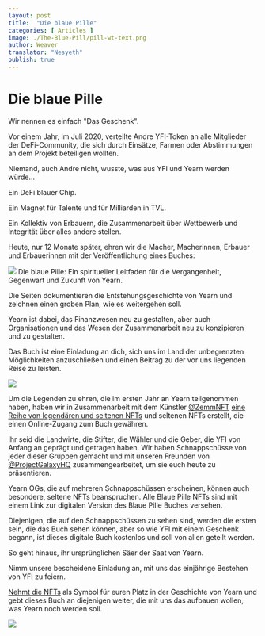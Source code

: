 ```yaml
---
layout: post
title:  "Die blaue Pille"
categories: [ Articles ]
image: ./The-Blue-Pill/pill-wt-text.png
author: Weaver
translator: "Nesyeth"
publish: true
---
```


# Die blaue Pille

Wir nennen es einfach "Das Geschenk".

Vor einem Jahr, im Juli 2020, verteilte Andre YFI-Token an alle Mitglieder der DeFi-Community, die sich durch Einsätze, Farmen oder Abstimmungen an dem Projekt beteiligen wollten.

Niemand, auch Andre nicht, wusste, was aus YFI und Yearn werden würde...

Ein DeFi blauer Chip.

Ein Magnet für Talente und für Milliarden in TVL.

Ein Kollektiv von Erbauern, die Zusammenarbeit über Wettbewerb und Integrität über alles andere stellen.

Heute, nur 12 Monate später, ehren wir die Macher, Macherinnen, Erbauer und Erbauerinnen mit der Veröffentlichung eines Buches:

![](image1.png)
Die blaue Pille: Ein spiritueller Leitfaden für die Vergangenheit, Gegenwart und Zukunft von Yearn.

Die Seiten dokumentieren die Entstehungsgeschichte von Yearn und zeichnen einen groben Plan, wie es weitergehen soll.

Yearn ist dabei, das Finanzwesen neu zu gestalten, aber auch Organisationen und das Wesen der Zusammenarbeit neu zu konzipieren und zu gestalten.

Das Buch ist eine Einladung an dich, sich uns im Land der unbegrenzten Möglichkeiten anzuschließen und einen Beitrag zu der vor uns liegenden Reise zu leisten.

![](image2.png)

Um die Legenden zu ehren, die im ersten Jahr an Yearn teilgenommen haben, haben wir in Zusammenarbeit mit dem Künstler [@ZemmNFT](https://twitter.com/Zemm_NFT) [eine Reihe von legendären und seltenen NFTs](https://galaxy.eco/yearn) und seltenen NFTs erstellt, die einen Online-Zugang zum Buch gewähren.

Ihr seid die Landwirte, die Stifter, die Wähler und die Geber, die YFI von Anfang an geprägt und getragen haben. Wir haben Schnappschüsse von jeder dieser Gruppen gemacht und mit unseren Freunden von [@ProjectGalaxyHQ](https://twitter.com/ProjectGalaxyHQ) zusammengearbeitet, um sie euch heute zu präsentieren.

Yearn OGs, die auf mehreren Schnappschüssen erscheinen, können auch besondere, seltene NFTs beanspruchen. Alle Blaue Pille NFTs sind mit einem Link zur digitalen Version des Blaue Pille Buches versehen.

Diejenigen, die auf den Schnappschüssen zu sehen sind, werden die ersten sein, die das Buch sehen können, aber so wie YFI mit einem Geschenk begann, ist dieses digitale Buch kostenlos und soll von allen geteilt werden.

So geht hinaus, ihr ursprünglichen Säer der Saat von Yearn.

Nimm unsere bescheidene Einladung an, mit uns das einjährige Bestehen von YFI zu feiern.

[Nehmt die NFTs](https://galaxy.eco/yearn) als Symbol für euren Platz in der Geschichte von Yearn und gebt dieses Buch an diejenigen weiter, die mit uns das aufbauen wollen, was Yearn noch werden soll.

![](image3.jpg)
